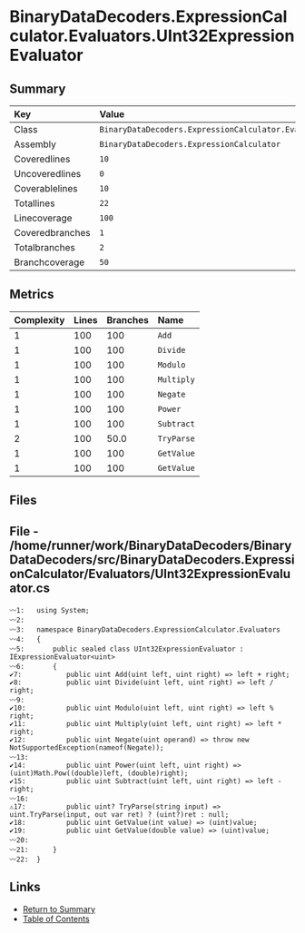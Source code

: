 ﻿# BinaryDataDecoders.ExpressionCalculator.Evaluators.UInt32ExpressionEvaluator

## Summary

| Key             | Value                                                                          |
| :-------------- | :----------------------------------------------------------------------------- |
| Class           | `BinaryDataDecoders.ExpressionCalculator.Evaluators.UInt32ExpressionEvaluator` |
| Assembly        | `BinaryDataDecoders.ExpressionCalculator`                                      |
| Coveredlines    | `10`                                                                           |
| Uncoveredlines  | `0`                                                                            |
| Coverablelines  | `10`                                                                           |
| Totallines      | `22`                                                                           |
| Linecoverage    | `100`                                                                          |
| Coveredbranches | `1`                                                                            |
| Totalbranches   | `2`                                                                            |
| Branchcoverage  | `50`                                                                           |

## Metrics

| Complexity | Lines | Branches | Name       |
| :--------- | :---- | :------- | :--------- |
| 1          | 100   | 100      | `Add`      |
| 1          | 100   | 100      | `Divide`   |
| 1          | 100   | 100      | `Modulo`   |
| 1          | 100   | 100      | `Multiply` |
| 1          | 100   | 100      | `Negate`   |
| 1          | 100   | 100      | `Power`    |
| 1          | 100   | 100      | `Subtract` |
| 2          | 100   | 50.0     | `TryParse` |
| 1          | 100   | 100      | `GetValue` |
| 1          | 100   | 100      | `GetValue` |

## Files

## File - /home/runner/work/BinaryDataDecoders/BinaryDataDecoders/src/BinaryDataDecoders.ExpressionCalculator/Evaluators/UInt32ExpressionEvaluator.cs

```CSharp
〰1:   using System;
〰2:   
〰3:   namespace BinaryDataDecoders.ExpressionCalculator.Evaluators
〰4:   {
〰5:       public sealed class UInt32ExpressionEvaluator : IExpressionEvaluator<uint>
〰6:       {
✔7:           public uint Add(uint left, uint right) => left + right;
✔8:           public uint Divide(uint left, uint right) => left / right;
〰9:   
✔10:          public uint Modulo(uint left, uint right) => left % right;
✔11:          public uint Multiply(uint left, uint right) => left * right;
✔12:          public uint Negate(uint operand) => throw new NotSupportedException(nameof(Negate));
〰13:  
✔14:          public uint Power(uint left, uint right) => (uint)Math.Pow((double)left, (double)right);
✔15:          public uint Subtract(uint left, uint right) => left - right;
〰16:  
⚠17:          public uint? TryParse(string input) => uint.TryParse(input, out var ret) ? (uint?)ret : null;
✔18:          public uint GetValue(int value) => (uint)value;
✔19:          public uint GetValue(double value) => (uint)value;
〰20:  
〰21:      }
〰22:  }
```

## Links

* [Return to Summary](Summary.md)
* [Table of Contents](../TOC.md)

